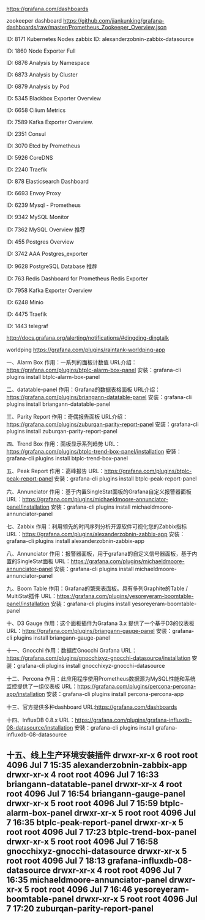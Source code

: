 https://grafana.com/dashboards

zookeeper dashboard
https://github.com/jiankunking/grafana-dashboards/raw/master/Prometheus_Zookeeper_Overview.json

ID: 8171 Kubernetes Nodes
zabbix
ID: alexanderzobnin-zabbix-datasource

ID: 1860 Node Exporter Full

ID: 6876 Analysis by Namespace

ID: 6873 Analysis by Cluster

ID: 6879 Analysis by Pod

ID: 5345 Blackbox Exporter Overview

ID: 6658 Cilium Metrics

ID: 7589  Kafka Exporter Overview.

ID: 2351 Consul

ID: 3070 Etcd by Prometheus

ID: 5926 CoreDNS

ID: 2240 Traefik

ID: 878 Elasticsearch Dashboard

ID: 6693 Envoy Proxy

ID: 6239 Mysql - Prometheus

ID: 9342 MySQL Monitor
 
ID: 7362 MySQL Overview 推荐

ID: 455 Postgres Overview

ID: 3742 AAA Postgres_exporter

ID: 9628 PostgreSQL Database 推荐

ID: 763 Redis Dashboard for Prometheus Redis Exporter

ID: 7958 Kafka Exporter Overview

ID: 6248 Minio

ID: 4475 Traefik

ID: 1443 telegraf

http://docs.grafana.org/alerting/notifications/#dingding-dingtalk

worldping
https://grafana.com/plugins/raintank-worldping-app

一、Alarm Box
作用：一系列的面板计数值
URL介绍：https://grafana.com/plugins/btplc-alarm-box-panel
安装：grafana-cli plugins install btplc-alarm-box-panel


二、datatable-panel
作用：Grafana的数据表格面板
URL介绍：https://grafana.com/plugins/briangann-datatable-panel
安装：grafana-cli plugins install briangann-datatable-panel


三、Parity Report
作用：奇偶报告面板
URL介绍：https://grafana.com/plugins/zuburqan-parity-report-panel
安装：grafana-cli plugins install zuburqan-parity-report-panel


四、Trend Box
作用：面板显示系列趋势
URL：https://grafana.com/plugins/btplc-trend-box-panel/installation
安装：grafana-cli plugins install btplc-trend-box-panel


五、Peak Report
作用：高峰报告
URL：https://grafana.com/plugins/btplc-peak-report-panel
安装：grafana-cli plugins install btplc-peak-report-panel


六、Annunciator
作用：基于内置SingleStat面板的Grafana自定义报警器面板
URL：https://grafana.com/plugins/michaeldmoore-annunciator-panel/installation
安装：grafana-cli plugins install michaeldmoore-annunciator-panel


七、Zabbix
作用：利用领先的时间序列分析开源软件可视化您的Zabbix指标
URL：https://grafana.com/plugins/alexanderzobnin-zabbix-app
安装：grafana-cli plugins install alexanderzobnin-zabbix-app


八、Annunciator
作用：报警器面板，用于grafana的自定义信号器面板，基于内置的SingleStat面板
URL：https://grafana.com/plugins/michaeldmoore-annunciator-panel
安装：grafana-cli plugins install michaeldmoore-annunciator-panel


九、Boom Table
作用：Grafana的繁荣表面板。具有多列Graphite的Table / MultiStat插件
URL：https://grafana.com/plugins/yesoreyeram-boomtable-panel/installation
安装：grafana-cli plugins install yesoreyeram-boomtable-panel


十、D3 Gauge
作用：这个面板插件为Grafana 3.x 提供了一个基于D3的仪表板
URL：https://grafana.com/plugins/briangann-gauge-panel
安装：grafana-cli plugins install briangann-gauge-panel


十一、Gnocchi
作用：数据库Gnocchi Grafana
URL：https://grafana.com/plugins/gnocchixyz-gnocchi-datasource/installation
安装：grafana-cli plugins install gnocchixyz-gnocchi-datasource

十二、Percona
作用：此应用程序使用Prometheus数据源为MySQL性能和系统监控提供了一组仪表板
URL：https://grafana.com/plugins/percona-percona-app/installation
安装：grafana-cli plugins install percona-percona-app

十三、官方提供多种dashboard
URL:https://grafana.com/dashboards

十四、InfluxDB 0.8.x
URL：https://grafana.com/plugins/grafana-influxdb-08-datasource/installation
安装：grafana-cli plugins install grafana-influxdb-08-datasource

十五、线上生产环境安装插件
drwxr-xr-x 6 root root 4096 Jul  7 15:35 alexanderzobnin-zabbix-app
drwxr-xr-x 4 root root 4096 Jul  7 16:33 briangann-datatable-panel
drwxr-xr-x 4 root root 4096 Jul  7 16:54 briangann-gauge-panel
drwxr-xr-x 5 root root 4096 Jul  7 15:59 btplc-alarm-box-panel
drwxr-xr-x 5 root root 4096 Jul  7 16:35 btplc-peak-report-panel
drwxr-xr-x 5 root root 4096 Jul  7 17:23 btplc-trend-box-panel
drwxr-xr-x 5 root root 4096 Jul  7 16:58 gnocchixyz-gnocchi-datasource
drwxr-xr-x 5 root root 4096 Jul  7 18:13 grafana-influxdb-08-datasource
drwxr-xr-x 4 root root 4096 Jul  7 16:35 michaeldmoore-annunciator-panel
drwxr-xr-x 5 root root 4096 Jul  7 16:46 yesoreyeram-boomtable-panel
drwxr-xr-x 5 root root 4096 Jul  7 17:20 zuburqan-parity-report-panel
--------------------- 
